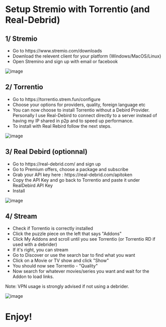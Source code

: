 # Setup Stremio with Torrentio (and Real-Debrid)

## 1/ Stremio

<p align="left">
  <ul>
<li>Go to https://www.stremio.com/downloads</li>
<li>Download the relevent client for your platform (Windows/MacOS/Linux)</li>
<li>Open Stremino and sign up with email or facebook</li>
  </ul>
</p>

![image](https://i.imgur.com/Berb9mU.png)

## 2/ Torrentio
<p align="left">
  <ul>
    <li>Go to https://torrentio.strem.fun/configure</li>
<li>Choose your options for providers, quality, foreign language etc</li>
<li>You can now choose to install Torrentio without a Debird Provider. Personally I use Real-Debird to connect directly to a server instead of having my IP shared in p2p and to speed up performance.</li>
<li>To install with Real Rebird follow the next steps.</li>
  </ul>
</p>

![image](https://i.imgur.com/9S27HkW.png)

## 3/ Real Debird (optionnal)
<p align="left">
  <ul>
    <li>Go to https://real-debrid.com/ and sign up</li>
<li>Go to Premium offers, choose a package and subscribe</li>
<li>Grab your API key here : https://real-debrid.com/apitoken</li>
<li>Copy the API Key and go back to Torrentio and paste it under RealDebird API Key</li>
<li>Install</li>
  </ul>
</p>

![image](https://i.imgur.com/Zyf0QOt.png)

## 4/ Stream

<p align="left">
  <ul>
<li>Check if Torrentio is correctly installed</li>
<li>Click the puzzle piece on the left that says "Addons"</li>
<li>Click My Addons and scroll until you see Torrentio (or Torrentio RD if used with a debrider)</li>
<li>If it's right, you can stream</li>
<li>Go to Discover or use the search bar to find what you want</li>
<li>Click on a Movie or TV show and click "Show"</li>
<li>You should now see Torrentio - "Quality"</li>
<li>Now search for whatever movies/series you want and wait for the Addon to load links.</li>
  </ul>
</p>

Note: VPN usage is strongly advised if not using a debrider.

![image](https://i.imgur.com/m4SlP6O.png)

# Enjoy!
